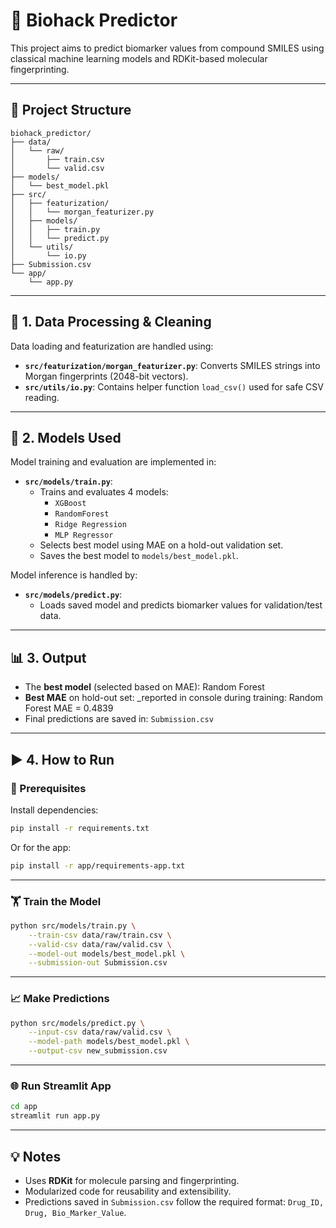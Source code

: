 # 🧬 Biohack Predictor

This project aims to predict biomarker values from compound SMILES using classical machine learning models and RDKit-based molecular fingerprinting.

---

## 📂 Project Structure

```
biohack_predictor/
├── data/
│   └── raw/
│       ├── train.csv
│       └── valid.csv
├── models/
│   └── best_model.pkl
├── src/
│   ├── featurization/
│   │   └── morgan_featurizer.py
│   ├── models/
│   │   ├── train.py
│   │   └── predict.py
│   └── utils/
│       └── io.py
├── Submission.csv
└── app/
    └── app.py
```

---

## 🧹 1. Data Processing & Cleaning

Data loading and featurization are handled using:
- **`src/featurization/morgan_featurizer.py`**: Converts SMILES strings into Morgan fingerprints (2048-bit vectors).
- **`src/utils/io.py`**: Contains helper function `load_csv()` used for safe CSV reading.

---

## 🤖 2. Models Used

Model training and evaluation are implemented in:
- **`src/models/train.py`**:
  - Trains and evaluates 4 models:  
    - `XGBoost`
    - `RandomForest`
    - `Ridge Regression`
    - `MLP Regressor`
  - Selects best model using MAE on a hold-out validation set.
  - Saves the best model to `models/best_model.pkl`.

Model inference is handled by:
- **`src/models/predict.py`**:
  - Loads saved model and predicts biomarker values for validation/test data.

---

## 📊 3. Output

- The **best model** (selected based on MAE): Random Forest
- **Best MAE** on hold-out set: _reported in console during training: Random Forest MAE = 0.4839
- Final predictions are saved in: `Submission.csv`

---

## ▶️ 4. How to Run

### 📌 Prerequisites

Install dependencies:
```bash
pip install -r requirements.txt
```

Or for the app:
```bash
pip install -r app/requirements-app.txt
```

---

### 🏋️ Train the Model

```bash
python src/models/train.py \
    --train-csv data/raw/train.csv \
    --valid-csv data/raw/valid.csv \
    --model-out models/best_model.pkl \
    --submission-out Submission.csv
```

---

### 📈 Make Predictions

```bash
python src/models/predict.py \
    --input-csv data/raw/valid.csv \
    --model-path models/best_model.pkl \
    --output-csv new_submission.csv
```

---

### 🌐 Run Streamlit App

```bash
cd app
streamlit run app.py
```

---

## 💡 Notes

- Uses **RDKit** for molecule parsing and fingerprinting.
- Modularized code for reusability and extensibility.
- Predictions saved in `Submission.csv` follow the required format: `Drug_ID, Drug, Bio_Marker_Value`.
